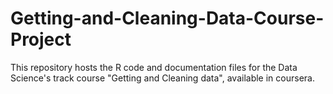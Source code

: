 # Getting-and-Cleaning-Data-Course-Project
This repository hosts the R code and documentation files for the Data Science's track course "Getting and Cleaning data", available in coursera.
